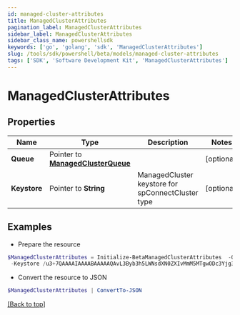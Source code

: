 ```yaml
---
id: managed-cluster-attributes
title: ManagedClusterAttributes
pagination_label: ManagedClusterAttributes
sidebar_label: ManagedClusterAttributes
sidebar_class_name: powershellsdk
keywords: ['go', 'golang', 'sdk', 'ManagedClusterAttributes'] 
slug: /tools/sdk/powershell/beta/models/managed-cluster-attributes
tags: ['SDK', 'Software Development Kit', 'ManagedClusterAttributes']
---
```



# ManagedClusterAttributes

## Properties

Name | Type | Description | Notes
------------ | ------------- | ------------- | -------------
**Queue** |  Pointer to [**ManagedClusterQueue**](managed-cluster-queue) |  | [optional] 
**Keystore** |  Pointer to **String** | ManagedCluster keystore for spConnectCluster type | [optional] 

## Examples

- Prepare the resource
```powershell
$ManagedClusterAttributes = Initialize-BetaManagedClusterAttributes  -Queue null `
 -Keystore /u3+7QAAAAIAAAABAAAAAQAvL3Byb3h5LWNsdXN0ZXIvMmM5MTgwODc3Yjg3MW
```

- Convert the resource to JSON
```powershell
$ManagedClusterAttributes | ConvertTo-JSON
```


[[Back to top]](#) 

